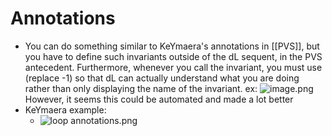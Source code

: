 Annotations
===========
- You can do something similar to KeYmaera's annotations in [[PVS]], but you have to define such invariants outside of the dL sequent, in the PVS antecedent. Furthermore, whenever you call the invariant, you must use (replace -1) so that dL can actually understand what you are doing rather than only displaying the name of the invariant.
  ex: ![image.png](~/.nb/nasa/assets/image_1689633497025_0.png)
  However, it seems this could be automated and made a lot better
- KeYmaera example:
	- ![loop annotations.png](~/.nb/nasa/assets/loop_annotations_1689697874391_0.png)
